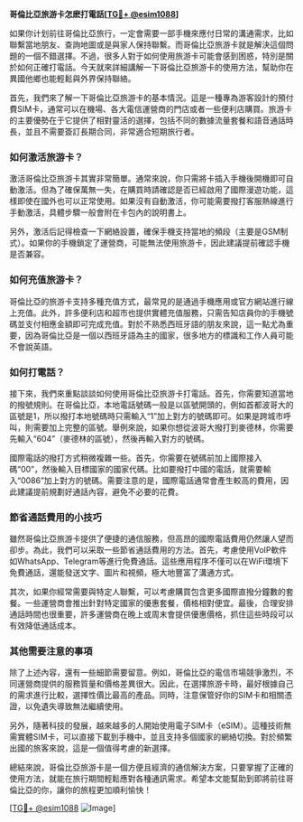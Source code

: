 **哥倫比亞旅游卡怎麽打電話[[TG💪+ @esim1088](https://t.me/s/esim1088)]**

如果你计划前往哥倫比亞旅行，一定會需要一部手機來應付日常的溝通需求，比如聯繫當地朋友、查詢地圖或是與家人保持聯繫。而哥倫比亞旅游卡就是解決這個問題的一個不錯選擇。不過，很多人對于如何使用旅游卡可能會感到困惑，特別是關於如何正確打電話。今天就來詳細講解一下哥倫比亞旅游卡的使用方法，幫助你在異國他鄉也能輕鬆與外界保持聯絡。

首先，我們來了解一下哥倫比亞旅游卡的基本情況。這是一種專為游客設計的預付費SIM卡，通常可以在機場、各大電信運營商的門店或者一些便利店購買。旅游卡的主要優勢在于它提供了相對靈活的選擇，包括不同的數據流量套餐和語音通話時長，並且不需要簽訂長期合同，非常適合短期旅行者。

### **如何激活旅游卡？**

激活哥倫比亞旅游卡其實非常簡單。通常來說，你只需將卡插入手機後開機即可自動激活。但為了確保萬無一失，在購買時請確認是否已經啟用了國際漫遊功能，這樣即使在國外也可以正常使用。如果沒有自動激活，你可能需要撥打客服熱線進行手動激活，具體步驟一般會附在卡包內的說明書上。

另外，激活后記得檢查一下網絡設置，確保手機支持當地的頻段（主要是GSM制式）。如果你的手機鎖定了運營商，可能無法使用旅游卡，因此建議提前確認手機是否兼容。

### **如何充值旅游卡？**

哥倫比亞的旅游卡支持多種充值方式，最常見的是通過手機應用或官方網站進行線上充值。此外，許多便利店和超市也提供實體充值服務，只需告知店員你的手機號碼並支付相應金額即可完成充值。對於不熟悉西班牙語的朋友來說，這一點尤為重要，因為哥倫比亞是一個以西班牙語為主的國家，很多地方的標識和工作人員可能不會說英語。

### **如何打電話？**

接下來，我們來重點談談如何使用哥倫比亞旅游卡打電話。首先，你需要知道當地的撥號規則。在哥倫比亞，本地電話號碼一般是以區號開頭的，例如首都波哥大的區號是1，所以撥打本地號碼時只需輸入“1”加上對方的號碼即可。如果是跨城市呼叫，則需要加上完整的區號。舉例來說，如果你想從波哥大撥打到麥德林，你需要先輸入“604”（麥德林的區號），然後再輸入對方的號碼。

國際電話的撥打方式稍微複雜一些。首先，你需要在號碼前加上國際接入碼“00”，然後輸入目標國家的國家代碼。比如要撥打中國的電話，就需要輸入“0086”加上對方的號碼。需要注意的是，國際電話通常會產生較高的費用，因此建議提前規劃好通話內容，避免不必要的花費。

### **節省通話費用的小技巧**

雖然哥倫比亞旅游卡提供了便捷的通信服務，但高昂的國際電話費用仍然讓人望而卻步。為此，我們可以采取一些節省通話費用的方法。首先，考慮使用VoIP軟件如WhatsApp、Telegram等進行免費通話。這些應用程序不僅可以在WiFi環境下免費通話，還能發送文字、圖片和視頻，極大地豐富了溝通方式。

其次，如果你經常需要與特定人聯繫，可以考慮購買包含更多國際直撥分鐘數的套餐。一些運營商會推出針對特定國家的優惠套餐，價格相對便宜。最後，合理安排通話時間也很重要，許多運營商在晚上或周末會提供優惠價格，抓住這些時段可以有效降低通話成本。

### **其他需要注意的事項**

除了上述內容，還有一些細節需要留意。例如，哥倫比亞的電信市場競爭激烈，不同運營商提供的服務質量和價格差異很大。因此，在選擇旅游卡時，最好根據自己的需求進行比較，選擇性價比最高的產品。同時，注意保管好你的SIM卡和相關憑證，以免遺失導致無法繼續使用。

另外，隨著科技的發展，越來越多的人開始使用電子SIM卡（eSIM）。這種技術無需實體SIM卡，可以直接下載到手機中，並且支持多個國家的網絡切換。對於頻繁出國的旅客來說，這是一個值得考慮的新選擇。

總結來說，哥倫比亞旅游卡是一個方便且經濟的通信解決方案，只要掌握了正確的使用方法，就能在旅行期間輕鬆應對各種通訊需求。希望本文能幫助到即將前往哥倫比亞的你，讓你的旅程更加順利愉快！

[[TG💪+ @esim1088](https://t.me/s/esim1088) ![Image](https://i.postimg.cc/4NQfJmqS/Snipaste-2025-05-13-00-14-12.png)]